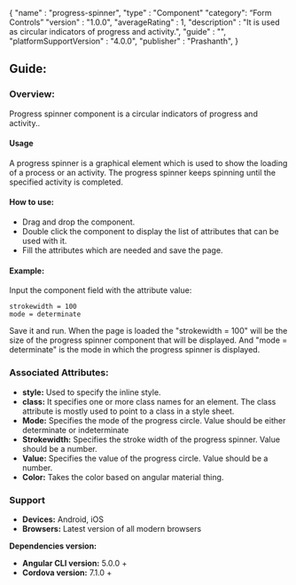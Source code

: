 {
"name" : "progress-spinner",
"type" : "Component"
"category": “Form Controls”
"version" : "1.0.0",
"averageRating" : 1,
"description" : "It is used as circular indicators of progress and activity.",
"guide" : "",
"platformSupportVersion" : "4.0.0",
"publisher" : "Prashanth",
}

## Guide: 
### Overview: 
Progress spinner component is  a circular indicators of progress and activity..

#### Usage
A progress spinner is a graphical element which is used to show the loading of a process or an activity. The progress spinner keeps spinning until the specified activity is completed.

#### How to use:   
- Drag and drop the component. 
- Double click the component to display the list of attributes that can be used with it.
- Fill the attributes which are needed and save the page.

#### Example: 
Input the component field with the attribute value:
``` 
strokewidth = 100
mode = determinate
```
Save it and run.
When the page is loaded the "strokewidth = 100" will be the size of the progress spinner component that will be displayed. And "mode = determinate" is the mode in which the progress spinner is displayed.

### Associated Attributes:
- **style:** Used to specify the inline style.
- **class:** It specifies one or more class names for an element. The class attribute is mostly used to point to a class in a style sheet.
- **Mode:** Specifies the mode of the progress circle. Value should be either determinate or indeterminate
- **Strokewidth:** Specifies the stroke width of the progress spinner. Value should be a number.
- **Value:** Specifies the value of the progress circle. Value should be a number.
- **Color:** Takes the color based on angular material thing.

### Support 
- **Devices:** Android, iOS
- **Browsers:** Latest version of all modern browsers

**Dependencies version:**
- **Angular CLI version:** 5.0.0 + 
- **Cordova version:** 7.1.0 +

